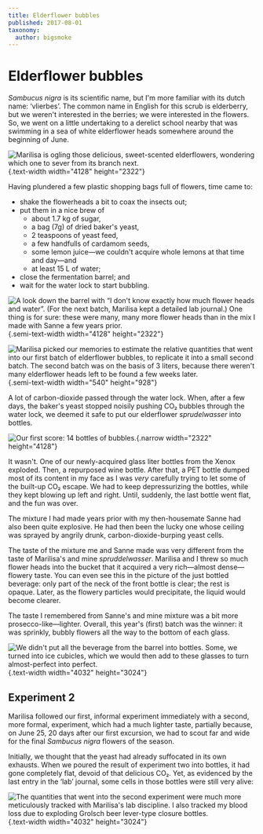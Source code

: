 ```yaml
---
title: Elderflower bubbles
published: 2017-08-01
taxonomy:
  author: bigsmoke
---
```


# Elderflower bubbles

<i lang="la">Sambucus nigra</i> is its scientific name, but I'm more familiar with its dutch name: ‘<span lang="nl">vlierbes</span>’. The common name in English for this scrub is elderberry, but we weren't interested in the berries; we were interested in the flowers. So, we went on a little undertaking to a derelict school nearby that was swimming in a sea of white elderflower heads somewhere around the beginning of June.

![Marilisa is ogling those delicious, sweet-scented elderflowers, wondering which one to sever from its branch next.](Groningen_2017-06-04_Picking_elder_flowerheads_5.jpg){.text-width width="4128" height="2322"}

Having plundered a few plastic shopping bags full of flowers, time came to:

* shake the flowerheads a bit to coax the insects out;
* put them in a nice brew of
    * about 1.7 kg of sugar,
    * a bag (7g) of dried baker's yeast,
    * 2 teaspoons of yeast feed,
    * a few handfulls of cardamom seeds,
    * some lemon juice—we couldn't acquire whole lemons at that time and day—and
    * at least 15 L of water;
* close the fermentation barrel; and
* wait for the water lock to start bubbling.

![A look down the barrel with “I don't know <del>exactly</del> how much flower heads and water”. (For the next batch, Marilisa kept a detailed lab journal.) One thing is for sure: these were many, many more flower heads than in the mix I made with Sanne a few years prior.](Groningen_2017-06-04_Elder_flower_brew_in_bucket_3.jpg){.semi-text-width width="4128" height="2322"}

![Marilisa picked our memories to estimate the relative quantities that went into our first batch of elderflower bubbles, to replicate it into a small second batch. The second batch was on the basis of 3 liters, because there weren't many elderflower heads left to be found a few weeks later.](Groningen_2017-06-25_Post-hoc_notes_by_Marilisa.jpg){.semi-text-width width="540" height="928"}

A lot of carbon-dioxide passed through the water lock. When, after a few days, the baker's yeast stopped noisily pushing CO₂ bubbles through the water lock, we deemed it safe to put our elderflower <i lang="de">sprudelwasser</i> into bottles.

![Our first score: 14 bottles of bubbles.](Groningen_2017-06-08_Elder_flower_bubble_in_bottles_1.jpg){.narrow width="2322" height="4128"}

It wasn't. One of our newly-acquired glass liter bottles from the Xenox exploded. Then, a repurposed wine bottle. After that, a PET bottle dumped most of its content in my face as I was _very_ carefully trying to let some of the built-up CO₂ escape. We had to keep depressurizing the bottles, while they kept blowing up left and right. Until, suddenly, the last bottle went flat, and the fun was over.

The mixture I had made years prior with my then-housemate Sanne had also been quite explosive. He had then been the lucky one whose ceiling was sprayed by angrily drunk, carbon-dioxide-burping yeast cells.

The taste of the mixture me and Sanne made was very different from the taste of Marilisa's and mine _spruddelwasser_. Marilisa and I threw so much flower heads into the bucket that it acquired a very rich—almost dense—flowery taste. You can even see this in the picture of the just bottled beverage: only part of the neck of the front bottle is clear; the rest is opaque. Later, as the flowery particles would precipitate, the liquid would become clearer.

The taste I remembered from Sanne's and mine mixture was a bit more prosecco-like—lighter. Overall, this year's (first) batch was the winner: it was sprinkly, bubbly flowers all the way to the bottom of each glass. 

![We didn't put all the beverage from the barrel into bottles. Some, we turned into ice cubicles, which we would then add to these glasses to turn almost-perfect into perfect.](Groningen_2017-06-17_Elder_flower_bubbles_A.jpg){.text-width width="4032" height="3024"}

## Experiment 2

Marilisa followed our first, informal experiment immediately with a second, more formal, experiment, which had a much lighter taste, partially because, on June 25, 20 days after our first excursion, we had to scout far and wide for the final <i lang="la">Sambucus nigra</i> flowers of the season.

Initially, we thought that the yeast had already suffocated in its own exhausts. When we poured the result of experiment two into bottles, it had gone completely flat, devoid of that delicious CO₂. Yet, as evidenced by the last entry in the ‘lab’ journal, some cells in those bottles were still very alive:

![The quantities that went into the second experiment were much more meticulously tracked with Marilisa's lab discipline. I also tracked my blood loss due to exploding Grolsch beer lever-type closure bottles.](Our_lab_journal.jpg){.text-width width="4032" height="3024"}

